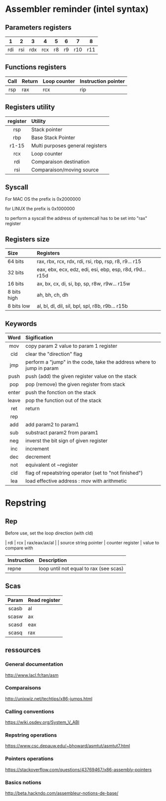 # Assembler reminder (intel syntax)

## Parameters registers
|  1  |  2  |  3  |  4  |  5  |  6  |  7  |  8  |
|:---:|:---:|:---:|:---:|:---:|:---:|:---:|:---:|
| rdi | rsi | rdx | rcx | r8  | r9  | r10 | r11 |


## Functions registers
|  Call | Return | Loop counter | Instruction pointer |
| :---: |:-------| :----------- | :------------------ |
|  rsp  |   rax  | rcx          | rip

## Registers utility
| register | Utility                                                           |
| :------: | :---------------------------------------------------------------- |
| rsp      | Stack pointer                                                     |
| rbp      | Base Stack Pointer                                                |
| r1-15    | Multi purposes general registers                                  |
| rcx      | Loop counter                                                      |
| rdi      | Comparaison destination                                           |
| rsi      | Comparaison/moving source                                         |

## Syscall
For MAC OS the prefix is 0x2000000

for LINUX the prefix is 0x1000000

to perform a syscall the address of systemcall has to be set into "rax" register

## Registers size
| Size        | Registers                                                |
| :---------- | :------------------------------------------------------- |
| 64 bits     | rax, rbx, rcx, rdx, rdi, rsi, rbp, rsp, r8, r9... r15    |
| 32 bits     | eax, ebx, ecx, edz, edi, esi, ebp, esp, r8d, r9d... r15d |
| 16 bits     | ax, bx, cx, di, si, bp, sp, r8w, r9w... r15w             |
| 8 bits high | ah, bh, ch, dh                                           |
| 8 bits low  | al, bl, dl, dil, sil, bpl, spl, r8b, r9b... r15b         |


## Keywords
|   Word   | Sigification                                                      |
|:--------:|:------------------------------------------------------------------|
|   mov    | copy param 2 value to param 1 register                            |
|   cld    | clear the "direction" flag                                        |
|   jmp    | perform a "jump" in the code, take the address where to jump in param |
|   push   | push (add) the given register value on the stack                  |
|   pop    | pop (remove) the given register from stack                        |
|   enter  | push the fonction on the stack                                    |
|   leave  | pop the function out of the stack                                 |
|   ret    | return                                                            |
|   rep    |                                                                   |
|   add    | add param2 to param1                                              |
|   sub    | substract param2 from param1                                      |
|   neg    | inverst the bit sign of given register                            |
|   inc    | increment                                                         |
|   dec    | decrement                                                         |
|   not    | equivalent ot ~register                                           |
|   cld    | flag of repeatstring operator (set to "not finished")             |
|   lea    | load effective address : mov with arithmetic                      | 

# Repstring
## Rep
Before use, set the loop direction (with cld)

| rdi                     | rcx               | rax/eax/ax/al                  |
| source string pointer   | counter register  | value to compare with

| Instruction | Description                                                    |
| :---------- | :------------------------------------------------------------- |
| repne       | loop until not equal to rax (see scas)                         |

## Scas
| Param    | Read register                                                     |
| :------: | :---------------------------------------------------------------- |
| scasb    | al                                                                |
| scasw    | ax                                                                |
| scasd    | eax                                                               |
| scasq    | rax                                                               |

## ressources
### General documentation
http://www.lacl.fr/tan/asm

### Comparaisons
http://unixwiz.net/techtips/x86-jumps.html

### Calling conventions
https://wiki.osdev.org/System_V_ABI 

### Repstring operations
https://www.csc.depauw.edu/~bhoward/asmtut/asmtut7.html

### Pointers operations
https://stackoverflow.com/questions/43769467/x86-assembly-pointers

### Basics notions
http://beta.hackndo.com/assembleur-notions-de-base/
